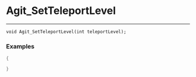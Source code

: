 # Agit_SetTeleportLevel
---
```
void Agit_SetTeleportLevel(int teleportLevel);
```

### Examples
```cpp - C++
{

}
```
